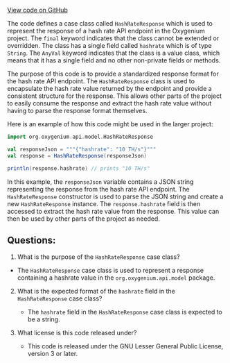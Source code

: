 [View code on GitHub](https://github.com/oxygenium/oxygenium/api/src/main/scala/org/oxygenium/api/model/HashRateResponse.scala)

The code defines a case class called `HashRateResponse` which is used to represent the response of a hash rate API endpoint in the Oxygenium project. The `final` keyword indicates that the class cannot be extended or overridden. The class has a single field called `hashrate` which is of type `String`. The `AnyVal` keyword indicates that the class is a value class, which means that it has a single field and no other non-private fields or methods.

The purpose of this code is to provide a standardized response format for the hash rate API endpoint. The `HashRateResponse` class is used to encapsulate the hash rate value returned by the endpoint and provide a consistent structure for the response. This allows other parts of the project to easily consume the response and extract the hash rate value without having to parse the response format themselves.

Here is an example of how this code might be used in the larger project:

```scala
import org.oxygenium.api.model.HashRateResponse

val responseJson = """{"hashrate": "10 TH/s"}"""
val response = HashRateResponse(responseJson)

println(response.hashrate) // prints "10 TH/s"
```

In this example, the `responseJson` variable contains a JSON string representing the response from the hash rate API endpoint. The `HashRateResponse` constructor is used to parse the JSON string and create a new `HashRateResponse` instance. The `response.hashrate` field is then accessed to extract the hash rate value from the response. This value can then be used by other parts of the project as needed.
## Questions: 
 1. What is the purpose of the `HashRateResponse` case class?
   - The `HashRateResponse` case class is used to represent a response containing a hashrate value in the `org.oxygenium.api.model` package.

2. What is the expected format of the `hashrate` field in the `HashRateResponse` case class?
   - The `hashrate` field in the `HashRateResponse` case class is expected to be a string.

3. What license is this code released under?
   - This code is released under the GNU Lesser General Public License, version 3 or later.